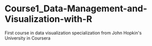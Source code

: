 # Course1_Data-Management-and-Visualization-with-R
First course in data visualization specialization from John Hopkin's University in Coursera 
